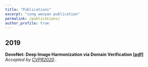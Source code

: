 ```yaml
---
title: "Publications"
excerpt: "cong wenyan publication"
permalink: /publications/
author_profile: true
---
```

## 2019

<b>DoveNet: Deep Image Harmonization via Domain Verification [[pdf]](http://cathyjasmine.github.io/publications/DoveNet)</b> 
<i>Accepted by [CVPR2020](http://cvpr2020.thecvf.com/).</i>.

